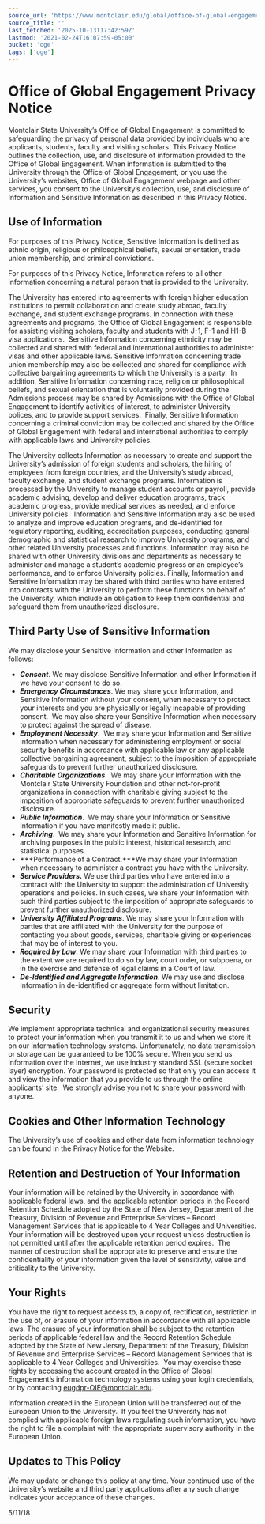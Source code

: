 ```yaml
---
source_url: 'https://www.montclair.edu/global/office-of-global-engagement-privacy-notice/'
source_title: ''
last_fetched: '2025-10-13T17:42:59Z'
lastmod: '2021-02-24T16:07:59-05:00'
bucket: 'oge'
tags: ['oge']
---
```


# Office of Global Engagement Privacy Notice

Montclair State University’s Office of Global Engagement is committed to safeguarding the privacy of personal data provided by individuals who are applicants, students, faculty and visiting scholars. This Privacy Notice outlines the collection, use, and disclosure of information provided to the Office of Global Engagement. When information is submitted to the University through the Office of Global Engagement, or you use the University’s websites, Office of Global Engagement webpage and other services, you consent to the University’s collection, use, and disclosure of Information and Sensitive Information as described in this Privacy Notice.

## Use of Information

For purposes of this Privacy Notice, Sensitive Information is defined as ethnic origin, religious or philosophical beliefs, sexual orientation, trade union membership, and criminal convictions.

For purposes of this Privacy Notice, Information refers to all other information concerning a natural person that is provided to the University.

The University has entered into agreements with foreign higher education institutions to permit collaboration and create study abroad, faculty exchange, and student exchange programs. In connection with these agreements and programs, the Office of Global Engagement is responsible for assisting visiting scholars, faculty and students with J-1, F-1 and H1-B visa applications.  Sensitive Information concerning ethnicity may be collected and shared with federal and international authorities to administer visas and other applicable laws. Sensitive Information concerning trade union membership may also be collected and shared for compliance with collective bargaining agreements to which the University is a party.  In addition, Sensitive Information concerning race, religion or philosophical beliefs, and sexual orientation that is voluntarily provided during the Admissions process may be shared by Admissions with the Office of Global Engagement to identify activities of interest, to administer University polices, and to provide support services.  Finally, Sensitive Information concerning a criminal conviction may be collected and shared by the Office of Global Engagement with federal and international authorities to comply with applicable laws and University policies.

The University collects Information as necessary to create and support the University’s admission of foreign students and scholars, the hiring of employees from foreign countries, and the University’s study abroad, faculty exchange, and student exchange programs. Information is processed by the University to manage student accounts or payroll, provide academic advising, develop and deliver education programs, track academic progress, provide medical services as needed, and enforce University policies.  Information and Sensitive Information may also be used to analyze and improve education programs, and de-identified for regulatory reporting, auditing, accreditation purposes, conducting general demographic and statistical research to improve University programs, and other related University processes and functions. Information may also be shared with other University divisions and departments as necessary to administer and manage a student’s academic progress or an employee’s performance, and to enforce University policies. Finally, Information and Sensitive Information may be shared with third parties who have entered into contracts with the University to perform these functions on behalf of the University, which include an obligation to keep them confidential and safeguard them from unauthorized disclosure.

## Third Party Use of Sensitive Information

We may disclose your Sensitive Information and other Information as follows:

* ***Consent***. We may disclose Sensitive Information and other Information if we have your consent to do so.
* ***Emergency Circumstances***. We may share your Information, and Sensitive Information without your consent, when necessary to protect your interests and you are physically or legally incapable of providing consent.  We may also share your Sensitive Information when necessary to protect against the spread of disease.
* ***Employment Necessity***.  We may share your Information and Sensitive Information when necessary for administering employment or social security benefits in accordance with applicable law or any applicable collective bargaining agreement, subject to the imposition of appropriate safeguards to prevent further unauthorized disclosure.
* ***Charitable Organizations***.  We may share your Information with the Montclair State University Foundation and other not-for-profit organizations in connection with charitable giving subject to the imposition of appropriate safeguards to prevent further unauthorized disclosure.
* ***Public Information***.  We may share your Information or Sensitive Information if you have manifestly made it public.
* ***Archiving***.  We may share your Information and Sensitive Information for archiving purposes in the public interest, historical research, and statistical purposes.
* ***Performance of a Contract.***We may share your Information when necessary to administer a contract you have with the University.
* ***Service Providers*.** We use third parties who have entered into a contract with the University to support the administration of University operations and policies. In such cases, we share your Information with such third parties subject to the imposition of appropriate safeguards to prevent further unauthorized disclosure.
* ***University Affiliated Programs***. We may share your Information with parties that are affiliated with the University for the purpose of contacting you about goods, services, charitable giving or experiences that may be of interest to you.
* ***Required by Law***. We may share your Information with third parties to the extent we are required to do so by law, court order, or subpoena, or in the exercise and defense of legal claims in a Court of law.
* ***De-Identified and Aggregate Information***. We may use and disclose Information in de-identified or aggregate form without limitation.

## Security

We implement appropriate technical and organizational security measures to protect your information when you transmit it to us and when we store it on our information technology systems. Unfortunately, no data transmission or storage can be guaranteed to be 100% secure. When you send us information over the Internet, we use industry standard SSL (secure socket layer) encryption. Your password is protected so that only you can access it and view the information that you provide to us through the online applicants’ site.  We strongly advise you not to share your password with anyone.

## Cookies and Other Information Technology

The University’s use of cookies and other data from information technology can be found in the Privacy Notice for the Website.

## Retention and Destruction of Your Information

Your information will be retained by the University in accordance with applicable federal laws, and the applicable retention periods in the Record Retention Schedule adopted by the State of New Jersey, Department of the Treasury, Division of Revenue and Enterprise Services – Record Management Services that is applicable to 4 Year Colleges and Universities. Your information will be destroyed upon your request unless destruction is not permitted until after the applicable retention period expires.  The manner of destruction shall be appropriate to preserve and ensure the confidentiality of your information given the level of sensitivity, value and criticality to the University.

## Your Rights

You have the right to request access to, a copy of, rectification, restriction in the use of, or erasure of your information in accordance with all applicable laws. The erasure of your information shall be subject to the retention periods of applicable federal law and the Record Retention Schedule adopted by the State of New Jersey, Department of the Treasury, Division of Revenue and Enterprise Services – Record Management Services that is applicable to 4 Year Colleges and Universities.  You may exercise these rights by accessing the account created in the Office of Global Engagement’s information technology systems using your login credentials, or by contacting [eugdpr-OIE@montclair.edu](mailto:eugdpr-OIE@montclair.edu).

Information created in the European Union will be transferred out of the European Union to the University.  If you feel the University has not complied with applicable foreign laws regulating such information, you have the right to file a complaint with the appropriate supervisory authority in the European Union.

## Updates to This Policy

We may update or change this policy at any time. Your continued use of the University’s website and third party applications after any such change indicates your acceptance of these changes.

5/11/18